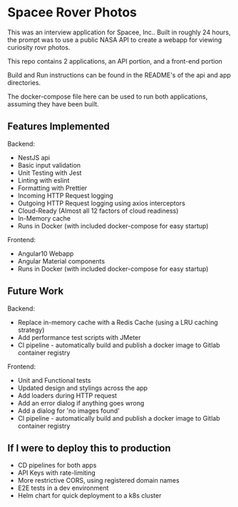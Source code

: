 # Spacee Rover Photos
This was an interview application for Spacee, Inc.. Built in roughly 24 hours, the prompt was to use a public NASA API to create a webapp for viewing curiosity rovr photos.

This repo contains 2 applications, an API portion, and a front-end portion

Build and Run instructions can be found in the README's of the api and app directories.

The docker-compose file here can be used to run both applications, assuming they have been built.


## Features Implemented
Backend:
* NestJS api
* Basic input validation
* Unit Testing with Jest
* Linting with eslint
* Formatting with Prettier
* Incoming HTTP Request logging
* Outgoing HTTP Request logging using axios interceptors
* Cloud-Ready (Almost all 12 factors of cloud readiness)
* In-Memory cache
* Runs in Docker (with included docker-compose for easy startup)

Frontend:
* Angular10 Webapp
* Angular Material components
* Runs in Docker (with included docker-compose for easy startup)

## Future Work
Backend:
* Replace in-memory cache with a Redis Cache (using a LRU caching strategy)
* Add performance test scripts with JMeter
* CI pipeline - automatically build and publish a docker image to Gitlab container registry

Frontend:
* Unit and Functional tests
* Updated design and stylings across the app
* Add loaders during HTTP request
* Add an error dialog if anything goes wrong
* Add a dialog for 'no images found'
* CI pipeline - automatically build and publish a docker image to Gitlab container registry


## If I were to deploy this to production
* CD pipelines for both apps
* API Keys with rate-limiting
* More restrictive CORS, using registered domain names
* E2E tests in a dev environment
* Helm chart for quick deployment to a k8s cluster
